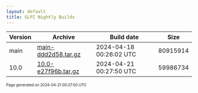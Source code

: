 ```yaml
---
layout: default
title: GLPI Nightly Builds
---
```


Version|Archive|Build date|Size
---|---|---|---
main|[main-ddd2d58.tar.gz](main-ddd2d58.tar.gz)|2024-04-18 00:26:02 UTC|80915914
10.0|[10.0-e27f96b.tar.gz](10.0-e27f96b.tar.gz)|2024-04-21 00:27:50 UTC|59986734

<font size="1">Page generated on 2024-04-21 00:27:50 UTC</font>
